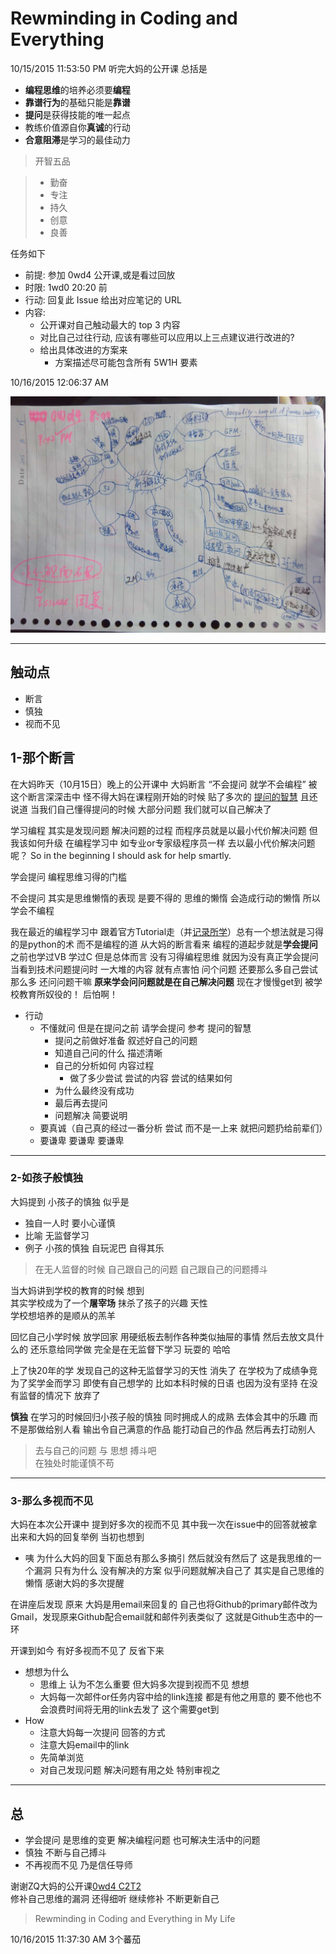 # Rewminding in Coding and Everything

10/15/2015 11:53:50 PM 听完大妈的公开课 总括是

- **编程思维**的培养必须要**编程**  
- **靠谱行为**的基础只能是**靠谱**  
- **提问**是获得技能的唯一起点  
- 教练价值源自你**真诚**的行动  
- **合意阻滞**是学习的最佳动力 

> 开智五品

> - 勤奋
> - 专注
> - 持久
> - 创意
> - 良善

任务如下

- 前提: 参加 0wd4 公开课,或是看过回放
- 时限: 1wd0 20:20 前
- 行动: 回复此 Issue 给出对应笔记的 URL
- 内容:
	+ 公开课对自己触动最大的 top 3 内容
	+ 对比自己过往行动, 应该有哪些可以应用以上三点建议进行改进的?
	+ 给出具体改进的方案来
		+ 方案描述尽可能包含所有 5W1H 要素

10/16/2015 12:06:37 AM 

![mindmap手绘思维导图](https://raw.githubusercontent.com/JeremiahZhang/gopython/master/_image/0wd4_C2T2_novie_advice.jpg)

----------

## 触动点 ##

- 断言
- 慎独
- 视而不见

## 1-那个断言 ##

在大妈昨天（10月15日）晚上的公开课中 大妈断言 “不会提问 就学不会编程” 被这个断言深深击中 怪不得大妈在课程刚开始的时候 贴了多次的 [提问的智慧](wiki.woodpecker.org.cn/moin/AskForHelp) 且还说道 当我们自己懂得提问的时候 大部分问题 我们就可以自己解决了 

学习编程 其实是发现问题 解决问题的过程 而程序员就是以最小代价解决问题 但我该如何升级 在编程学习中 如专业or专家级程序员一样 去以最小代价解决问题呢？ So in the beginning I should ask for help smartly. 

学会提问 编程思维习得的门槛 

不会提问 其实是思维懒惰的表现 是要不得的 思维的懒惰 会造成行动的懒惰 所以学会不编程

我在最近的编程学习中 跟着官方Tutorial走（并[记录所学](https://github.com/JeremiahZhang/gopython/tree/master/PY-StarTrek-Enterprise/0w)）总有一个想法就是习得的是python的术 而不是编程的道 从大妈的断言看来 编程的道起步就是**学会提问** 之前也学过VB 学过C 但是总体而言 没有习得编程思维 就因为没有真正学会提问 当看到技术问题提问时 一大堆的内容 就有点害怕 问个问题 还要那么多自己尝试那么多 还问问题干嘛 **原来学会问问题就是在自己解决问题** 现在才慢慢get到 被学校教育所奴役的！ 后怕啊！ 

- 行动
	- 不懂就问 但是在提问之前 请学会提问 参考 提问的智慧 
		- 提问之前做好准备 叙述好自己的问题
		- 知道自己问的什么 描述清晰 
		- 自己的分析如何 内容过程
			- 做了多少尝试 尝试的内容 尝试的结果如何
		- 为什么最终没有成功 
		- 最后再去提问
		- 问题解决 简要说明
	- 要真诚（自己真的经过一番分析 尝试 而不是一上来 就把问题扔给前辈们） 
	- 要谦卑 要谦卑 要谦卑

----------

### 2-如孩子般慎独 ###

大妈提到 小孩子的慎独 似乎是 

- 独自一人时 要小心谨慎 
- 比喻 无监督学习 
- 例子 小孩的慎独 自玩泥巴 自得其乐

> 在无人监督的时候 自己跟自己的问题 自己跟自己的问题搏斗

当大妈讲到学校的教育的时候 想到  
其实学校成为了一个**屠宰场** 抹杀了孩子的兴趣 天性   
学校想培养的是顺从的羔羊 

回忆自己小学时候 放学回家 用硬纸板去制作各种类似抽屉的事情 然后去放文具什么的 还乐意给同学做 完全是在无监督下学习 玩耍的 哈哈 
 
上了快20年的学 发现自己的这种无监督学习的天性 消失了 在学校为了成绩争竞 为了奖学金而学习 即使有自己想学的 比如本科时候的日语 也因为没有坚持 在没有监督的情况下 放弃了   

**慎独** 在学习的时候回归小孩子般的慎独 同时拥成人的成熟 去体会其中的乐趣 而不是那做给别人看 输出令自己满意的作品 能打动自己的作品 然后再去打动别人

> 去与自己的问题 与 思想 搏斗吧  
> 在独处时能谨慎不苟

----------

### 3-那么多视而不见 ###

大妈在本次公开课中 提到好多次的视而不见 其中我一次在issue中的回答就被拿出来和大妈的回复举例 当初也想到 

- 咦 为什么大妈的回复下面总有那么多摘引 然后就没有然后了 这是我思维的一个漏洞 只有为什么 没有解决的方案 似乎问题就解决自己了 其实是自己思维的懒惰 感谢大妈的多次提醒

在讲座后发现 原来 大妈是用email来回复的 自己也将Github的primary邮件改为Gmail，发现原来Github配合email就和邮件列表类似了 这就是Github生态中的一环

开课到如今 有好多视而不见了 反省下来 

- 想想为什么 
	- 思维上 认为不怎么重要 但大妈多次提到视而不见 想想
	- 大妈每一次邮件or任务内容中给的link连接 都是有他之用意的 要不他也不会浪费时间将无用的link去发了 这个需要get到
- How
	- 注意大妈每一次提问 回答的方式
	- 注意大妈email中的link 
	- 先简单浏览
	- 对自己发现问题 解决问题有用之处 特别审视之 

----------

## 总 ##

- 学会提问 是思维的变更 解决编程问题 也可解决生活中的问题
- 慎独 不断与自己搏斗 
- 不再视而不见 乃是信任导师

谢谢ZQ大妈的公开课[0wd4 C2T2](http://openmindclub.qiniudn.com/res/tapes/omooc/omooc2py/151015_0wd4/index.html)   
修补自己思维的漏洞 还得细听 继续修补 不断更新自己   

> Rewminding in Coding and Everything in My Life

10/16/2015 11:37:30 AM 3个蕃茄